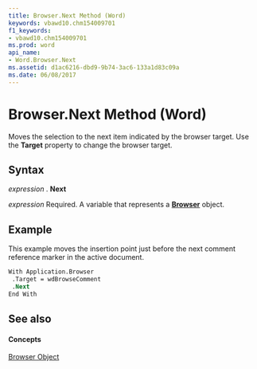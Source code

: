 ```yaml
---
title: Browser.Next Method (Word)
keywords: vbawd10.chm154009701
f1_keywords:
- vbawd10.chm154009701
ms.prod: word
api_name:
- Word.Browser.Next
ms.assetid: d1ac6216-dbd9-9b74-3ac6-133a1d83c09a
ms.date: 06/08/2017
---
```



# Browser.Next Method (Word)

Moves the selection to the next item indicated by the browser target. Use the  **Target** property to change the browser target.


## Syntax

 _expression_ . **Next**

 _expression_ Required. A variable that represents a **[Browser](Word.Browser.md)** object.


## Example

This example moves the insertion point just before the next comment reference marker in the active document.


```vb
With Application.Browser 
 .Target = wdBrowseComment 
 .Next 
End With
```


## See also


#### Concepts


[Browser Object](Word.Browser.md)

